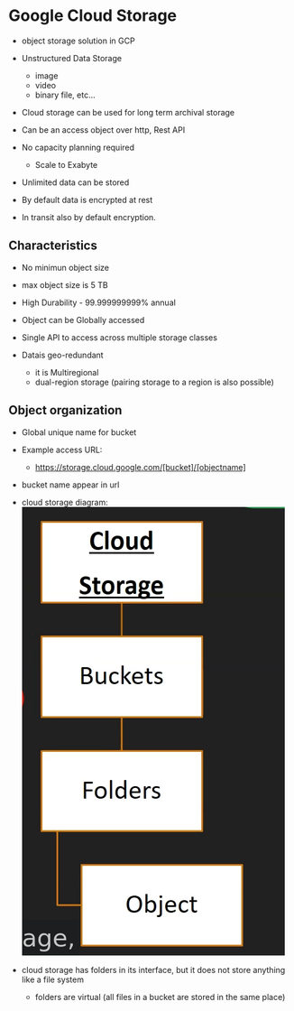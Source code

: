 
# Google Cloud Storage

  - object storage solution in GCP

  - Unstructured Data Storage
    * image
    * video
    * binary file, etc...

  - Cloud storage can be used for long term archival storage

  - Can be an access object over http, Rest API

  - No capacity planning required
    * Scale to Exabyte

  - Unlimited data can be stored

  - By default data is encrypted at rest

  - In transit also by default encryption.

## Characteristics

  - No minimun object size

  - max object size is 5 TB

  - High Durability - 99.999999999% annual

  - Object can be Globally accessed

  - Single API to access across multiple storage classes

  - Datais geo-redundant
    * it is Multiregional
    * dual-region storage (pairing storage to a region is also possible)

## Object organization

  - Global unique name for bucket

  - Example access URL:
    * https://storage.cloud.google.com/[bucket]/[objectname]

  - bucket name appear in url

  - cloud storage diagram:
  ![alt text](cloud-storage-diagram.png "Cloud Storage Diagram")


  - cloud storage has folders in its interface, but it does not store anything like a file system
    * folders are virtual (all files in a bucket are stored in the same place)
